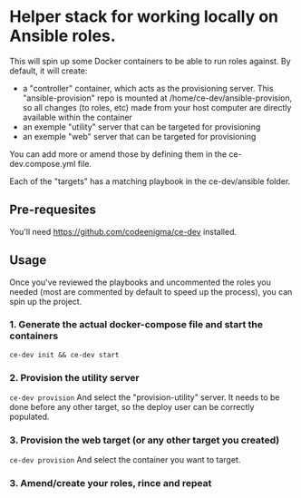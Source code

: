 # Helper stack for working locally on Ansible roles.

This will spin up some Docker containers to be able to run roles against.
By default, it will create:
- a "controller" container, which acts as the provisioning server. This "ansible-provision" repo is mounted at /home/ce-dev/ansible-provision, so all changes (to roles, etc) made from your host computer are directly available within the container
- an exemple "utility" server that can be targeted for provisioning
- an exemple "web" server that can be targeted for provisioning

You can add more or amend those by defining them in the ce-dev.compose.yml file.

Each of the "targets" has a matching playbook in the ce-dev/ansible folder.

## Pre-requesites
You'll need https://github.com/codeenigma/ce-dev installed.

## Usage

Once you've reviewed the playbooks and uncommented the roles you needed (most are commented by default to speed up the process), you can spin up the project.

### 1. Generate the actual docker-compose file and start the containers
```ce-dev init && ce-dev start```

### 2. Provision the utility server
```ce-dev provision```
And select the "provision-utility" server. It needs to be done before any other target, so the deploy user can be correctly populated.

### 3. Provision the web target (or any other target you created)
```ce-dev provision```
And select the container you want to target.

### 3. Amend/create your roles, rince and repeat